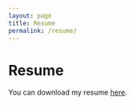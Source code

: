 ```yaml
---
layout: page
title: Resume
permalink: /resume/
---
```


# Resume

You can download my resume [here](assets/resume.pdf).
